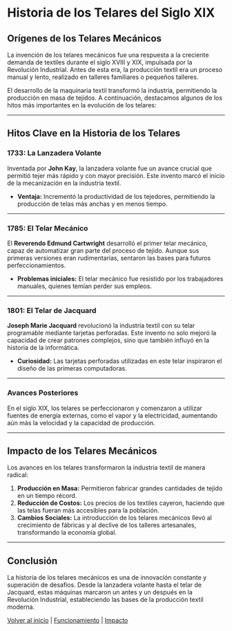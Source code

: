 # Historia de los Telares del Siglo XIX

## Orígenes de los Telares Mecánicos

La invención de los telares mecánicos fue una respuesta a la creciente demanda de textiles durante el siglo XVIII y XIX, impulsada por la Revolución Industrial. Antes de esta era, la producción textil era un proceso manual y lento, realizado en talleres familiares o pequeños talleres.

El desarrollo de la maquinaria textil transformó la industria, permitiendo la producción en masa de tejidos. A continuación, destacamos algunos de los hitos más importantes en la evolución de los telares:

---

## Hitos Clave en la Historia de los Telares

### **1733: La Lanzadera Volante**
Inventada por **John Kay**, la lanzadera volante fue un avance crucial que permitió tejer más rápido y con mayor precisión. Este invento marcó el inicio de la mecanización en la industria textil.

- **Ventaja:** Incrementó la productividad de los tejedores, permitiendo la producción de telas más anchas y en menos tiempo.

---

### **1785: El Telar Mecánico**
El **Reverendo Edmund Cartwright** desarrolló el primer telar mecánico, capaz de automatizar gran parte del proceso de tejido. Aunque sus primeras versiones eran rudimentarias, sentaron las bases para futuros perfeccionamientos.

- **Problemas iniciales:** El telar mecánico fue resistido por los trabajadores manuales, quienes temían perder sus empleos.

---

### **1801: El Telar de Jacquard**
**Joseph Marie Jacquard** revolucionó la industria textil con su telar programable mediante tarjetas perforadas. Este invento no solo mejoró la capacidad de crear patrones complejos, sino que también influyó en la historia de la informática.

- **Curiosidad:** Las tarjetas perforadas utilizadas en este telar inspiraron el diseño de las primeras computadoras.

---

### **Avances Posteriores**
En el siglo XIX, los telares se perfeccionaron y comenzaron a utilizar fuentes de energía externas, como el vapor y la electricidad, aumentando aún más la velocidad y la capacidad de producción.

---

## Impacto de los Telares Mecánicos

Los avances en los telares transformaron la industria textil de manera radical:

1. **Producción en Masa:** Permitieron fabricar grandes cantidades de tejido en un tiempo récord.
2. **Reducción de Costos:** Los precios de los textiles cayeron, haciendo que las telas fueran más accesibles para la población.
3. **Cambios Sociales:** La introducción de los telares mecánicos llevó al crecimiento de fábricas y al declive de los talleres artesanales, transformando la economía global.

---

## Conclusión

La historia de los telares mecánicos es una de innovación constante y superación de desafíos. Desde la lanzadera volante hasta el telar de Jacquard, estas máquinas marcaron un antes y un después en la Revolución Industrial, estableciendo las bases de la producción textil moderna.

[Volver al inicio](index.md) | [Funcionamiento](funcionamiento.md) | [Impacto](impacto.md)